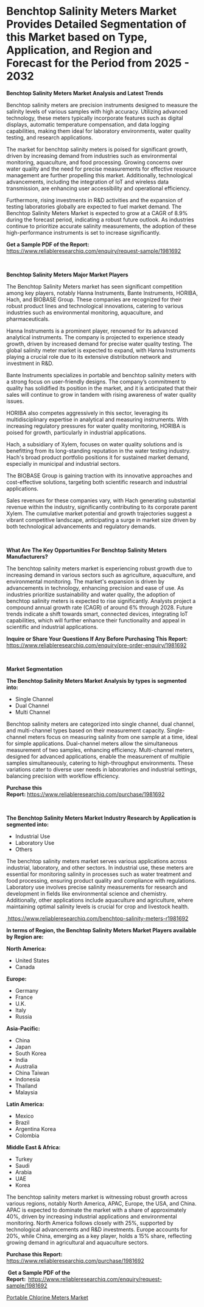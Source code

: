 <p><h1>Benchtop Salinity Meters Market Provides Detailed Segmentation of this Market based on Type, Application, and Region and Forecast for the Period from 2025 - 2032</h1></p><p><strong>Benchtop Salinity Meters Market Analysis and Latest Trends</strong></p>
<p><p>Benchtop salinity meters are precision instruments designed to measure the salinity levels of various samples with high accuracy. Utilizing advanced technology, these meters typically incorporate features such as digital displays, automatic temperature compensation, and data logging capabilities, making them ideal for laboratory environments, water quality testing, and research applications. </p><p>The market for benchtop salinity meters is poised for significant growth, driven by increasing demand from industries such as environmental monitoring, aquaculture, and food processing. Growing concerns over water quality and the need for precise measurements for effective resource management are further propelling this market. Additionally, technological advancements, including the integration of IoT and wireless data transmission, are enhancing user accessibility and operational efficiency.</p><p>Furthermore, rising investments in R&D activities and the expansion of testing laboratories globally are expected to fuel market demand. The Benchtop Salinity Meters Market is expected to grow at a CAGR of 8.9% during the forecast period, indicating a robust future outlook. As industries continue to prioritize accurate salinity measurements, the adoption of these high-performance instruments is set to increase significantly.</p></p>
<p><strong>Get a Sample PDF of the Report:&nbsp;</strong> <a href="https://www.reliableresearchiq.com/enquiry/request-sample/1981692?utm_campaign=2797&utm_medium=2&utm_source=Github&utm_content=ia&utm_term=02032025&utm_id=benchtop-salinity-meters">https://www.reliableresearchiq.com/enquiry/request-sample/1981692</a></p>
<p>&nbsp;</p>
<p><strong>Benchtop Salinity Meters Major Market Players</strong></p>
<p><p>The Benchtop Salinity Meters market has seen significant competition among key players, notably Hanna Instruments, Bante Instruments, HORIBA, Hach, and BIOBASE Group. These companies are recognized for their robust product lines and technological innovations, catering to various industries such as environmental monitoring, aquaculture, and pharmaceuticals.</p><p>Hanna Instruments is a prominent player, renowned for its advanced analytical instruments. The company is projected to experience steady growth, driven by increased demand for precise water quality testing. The global salinity meter market is expected to expand, with Hanna Instruments playing a crucial role due to its extensive distribution network and investment in R&D.</p><p>Bante Instruments specializes in portable and benchtop salinity meters with a strong focus on user-friendly designs. The company’s commitment to quality has solidified its position in the market, and it is anticipated that their sales will continue to grow in tandem with rising awareness of water quality issues.</p><p>HORIBA also competes aggressively in this sector, leveraging its multidisciplinary expertise in analytical and measuring instruments. With increasing regulatory pressures for water quality monitoring, HORIBA is poised for growth, particularly in industrial applications. </p><p>Hach, a subsidiary of Xylem, focuses on water quality solutions and is benefitting from its long-standing reputation in the water testing industry. Hach's broad product portfolio positions it for sustained market demand, especially in municipal and industrial sectors.</p><p>The BIOBASE Group is gaining traction with its innovative approaches and cost-effective solutions, targeting both scientific research and industrial applications. </p><p>Sales revenues for these companies vary, with Hach generating substantial revenue within the industry, significantly contributing to its corporate parent Xylem. The cumulative market potential and growth trajectories suggest a vibrant competitive landscape, anticipating a surge in market size driven by both technological advancements and regulatory demands.</p></p>
<p>&nbsp;</p>
<p><strong>What Are The Key Opportunities For Benchtop Salinity Meters Manufacturers?</strong></p>
<p><p>The benchtop salinity meters market is experiencing robust growth due to increasing demand in various sectors such as agriculture, aquaculture, and environmental monitoring. The market's expansion is driven by advancements in technology, enhancing precision and ease of use. As industries prioritize sustainability and water quality, the adoption of benchtop salinity meters is expected to rise significantly. Analysts project a compound annual growth rate (CAGR) of around 6% through 2028. Future trends indicate a shift towards smart, connected devices, integrating IoT capabilities, which will further enhance their functionality and appeal in scientific and industrial applications.</p></p>
<p><strong>Inquire or Share Your Questions If Any Before Purchasing This Report:</strong> <a href="https://www.reliableresearchiq.com/enquiry/pre-order-enquiry/1981692?utm_campaign=2797&utm_medium=2&utm_source=Github&utm_content=ia&utm_term=02032025&utm_id=benchtop-salinity-meters">https://www.reliableresearchiq.com/enquiry/pre-order-enquiry/1981692</a></p>
<p>&nbsp;</p>
<p><strong>Market Segmentation</strong></p>
<p><strong>The Benchtop Salinity Meters Market Analysis by types is segmented into:</strong></p>
<p><ul><li>Single Channel</li><li>Dual Channel</li><li>Multi Channel</li></ul></p>
<p><p>Benchtop salinity meters are categorized into single channel, dual channel, and multi-channel types based on their measurement capacity. Single-channel meters focus on measuring salinity from one sample at a time, ideal for simple applications. Dual-channel meters allow the simultaneous measurement of two samples, enhancing efficiency. Multi-channel meters, designed for advanced applications, enable the measurement of multiple samples simultaneously, catering to high-throughput environments. These variations cater to diverse user needs in laboratories and industrial settings, balancing precision with workflow efficiency.</p></p>
<p><strong>Purchase this Report:&nbsp;</strong><a href="https://www.reliableresearchiq.com/purchase/1981692?utm_campaign=2797&utm_medium=2&utm_source=Github&utm_content=ia&utm_term=02032025&utm_id=benchtop-salinity-meters">https://www.reliableresearchiq.com/purchase/1981692</a></p>
<p>&nbsp;</p>
<p><strong>The Benchtop Salinity Meters Market Industry Research by Application is segmented into:</strong></p>
<p><ul><li>Industrial Use</li><li>Laboratory Use</li><li>Others</li></ul></p>
<p><p>The benchtop salinity meters market serves various applications across industrial, laboratory, and other sectors. In industrial use, these meters are essential for monitoring salinity in processes such as water treatment and food processing, ensuring product quality and compliance with regulations. Laboratory use involves precise salinity measurements for research and development in fields like environmental science and chemistry. Additionally, other applications include aquaculture and agriculture, where maintaining optimal salinity levels is crucial for crop and livestock health.</p></p>
<p><a href="https://www.reliableresearchiq.com/benchtop-salinity-meters-r1981692?utm_campaign=2797&utm_medium=2&utm_source=Github&utm_content=ia&utm_term=02032025&utm_id=benchtop-salinity-meters">&nbsp;https://www.reliableresearchiq.com/benchtop-salinity-meters-r1981692</a></p>
<p><strong>In terms of Region, the Benchtop Salinity Meters Market Players available by Region are:</strong></p>
<p>
    <p> <strong> North America: </strong>
        <ul>
            <li>United States</li>
            <li>Canada</li>
        </ul>
        </p> 
    <p> <strong> Europe: </strong>
        <ul>
            <li>Germany</li>
            <li>France</li>
            <li>U.K.</li>
            <li>Italy</li>
            <li>Russia</li>
        </ul>
        </p> 
    <p> <strong> Asia-Pacific: </strong>
        <ul>
            <li>China</li>
            <li>Japan</li>
            <li>South Korea</li>
            <li>India</li>
            <li>Australia</li>
            <li>China Taiwan</li>
            <li>Indonesia</li>
            <li>Thailand</li>
            <li>Malaysia</li>
        </ul>
        </p> 
    <p> <strong> Latin America: </strong>
        <ul>
            <li>Mexico</li>
            <li>Brazil</li>
            <li>Argentina Korea</li>
            <li>Colombia</li>
        </ul>
        </p> 
    <p> <strong> Middle East & Africa: </strong>
        <ul>
            <li>Turkey</li>
            <li>Saudi</li>
            <li>Arabia</li>
            <li>UAE</li>
            <li>Korea</li>
        </ul>
    </p>
    </p>
<p><p>The benchtop salinity meters market is witnessing robust growth across various regions, notably North America, APAC, Europe, the USA, and China. APAC is expected to dominate the market with a share of approximately 40%, driven by increasing industrial applications and environmental monitoring. North America follows closely with 25%, supported by technological advancements and R&D investments. Europe accounts for 20%, while China, emerging as a key player, holds a 15% share, reflecting growing demand in agricultural and aquaculture sectors.</p></p>
<p><strong>Purchase this Report: </strong><a href="https://www.reliableresearchiq.com/purchase/1981692?utm_campaign=2797&utm_medium=2&utm_source=Github&utm_content=ia&utm_term=02032025&utm_id=benchtop-salinity-meters">https://www.reliableresearchiq.com/purchase/1981692</a></p>
<p>&nbsp;<strong>Get a Sample PDF of the Report:&nbsp;&nbsp;</strong><a href="https://www.reliableresearchiq.com/enquiry/request-sample/1981692?utm_campaign=2797&utm_medium=2&utm_source=Github&utm_content=ia&utm_term=02032025&utm_id=benchtop-salinity-meters">https://www.reliableresearchiq.com/enquiry/request-sample/1981692</a></p>
<p><strong></strong></p>
<p><p><a href="https://github.com/birbamanan03/Market-Research-Report-List-1/blob/main/portable-chlorine-meters-market.md?utm_campaign=2797&utm_medium=2&utm_source=Github&utm_content=ia&utm_term=02032025&utm_id=benchtop-salinity-meters">Portable Chlorine Meters Market</a></p></p>